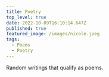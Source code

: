 ```yaml
---
title: Poetry
top_level: true
date: 2022-10-09T16:10:14.647Z
published: true
featured_image: /images/nicole.jpeg
tags:
  - Poems
  - Poetry
---
```

Random writings that qualify as poems.